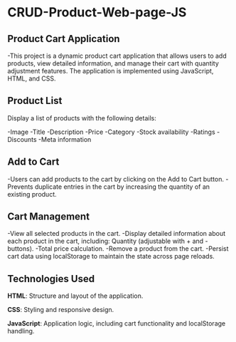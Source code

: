 ﻿# CRUD-Product-Web-page-JS

## Product Cart Application

 -This project is a dynamic product cart application that allows users to add products, view detailed information, and manage their cart with quantity adjustment features. The application is implemented using 
  JavaScript, HTML, and CSS.

## Product List

Display a list of products with the following details:

-Image
-Title
-Description
-Price
-Category
-Stock availability
-Ratings
-Discounts
-Meta information

## Add to Cart

-Users can add products to the cart by clicking on the Add to Cart button.
-Prevents duplicate entries in the cart by increasing the quantity of an existing product.

## Cart Management

-View all selected products in the cart.
-Display detailed information about each product in the cart, including: Quantity (adjustable with + and - buttons).
-Total price calculation.
-Remove a product from the cart.
-Persist cart data using localStorage to maintain the state across page reloads.

## Technologies Used

**HTML**: Structure and layout of the application.

**CSS**: Styling and responsive design.

**JavaScript**: Application logic, including cart functionality and localStorage handling.
